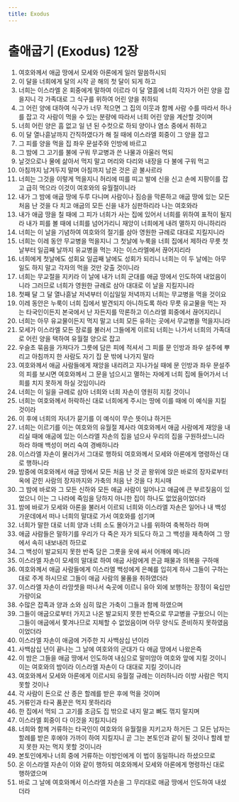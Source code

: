 ```yaml
---
title: Exodus
---
```


# 출애굽기 (Exodus) 12장
1. 여호와께서 애굽 땅에서 모세와 아론에게 일러 말씀하시되
1. 이 달을 너희에게 달의 시작 곧 해의 첫 달이 되게 하고
1. 너희는 이스라엘 온 회중에게 말하여 이르라 이 달 열흘에 너희 각자가 어린 양을 잡을지니 각 가족대로 그 식구를 위하여 어린 양을 취하되
1. 그 어린 양에 대하여 식구가 너무 적으면 그 집의 이웃과 함께 사람 수를 따라서 하나를 잡고 각 사람이 먹을 수 있는 분량에 따라서 너희 어린 양을 계산할 것이며
1. 너희 어린 양은 흠 없고 일 년 된 수컷으로 하되 양이나 염소 중에서 취하고
1. 이 달 열나흗날까지 간직하였다가 해 질 때에 이스라엘 회중이 그 양을 잡고
1. 그 피를 양을 먹을 집 좌우 문설주와 인방에 바르고
1. 그 밤에 그 고기를 불에 구워 무교병과 쓴 나물과 아울러 먹되
1. 날것으로나 물에 삶아서 먹지 말고 머리와 다리와 내장을 다 불에 구워 먹고
1. 아침까지 남겨두지 말며 아침까지 남은 것은 곧 불사르라
1. 너희는 그것을 이렇게 먹을지니 허리에 띠를 띠고 발에 신을 신고 손에 지팡이를 잡고 급히 먹으라 이것이 여호와의 유월절이니라
1. 내가 그 밤에 애굽 땅에 두루 다니며 사람이나 짐승을 막론하고 애굽 땅에 있는 모든 처음 난 것을 다 치고 애굽의 모든 신을 내가 심판하리라 나는 여호와라
1. 내가 애굽 땅을 칠 때에 그 피가 너희가 사는 집에 있어서 너희를 위하여 표적이 될지라 내가 피를 볼 때에 너희를 넘어가리니 재앙이 너희에게 내려 멸하지 아니하리라
1. 너희는 이 날을 기념하여 여호와의 절기를 삼아 영원한 규례로 대대로 지킬지니라
1. 너희는 이레 동안 무교병을 먹을지니 그 첫날에 누룩을 너희 집에서 제하라 무릇 첫날부터 일곱째 날까지 유교병을 먹는 자는 이스라엘에서 끊어지리라
1. 너희에게 첫날에도 성회요 일곱째 날에도 성회가 되리니 너희는 이 두 날에는 아무 일도 하지 말고 각자의 먹을 것만 갖출 것이니라
1. 너희는 무교절을 지키라 이 날에 내가 너희 군대를 애굽 땅에서 인도하여 내었음이니라 그러므로 너희가 영원한 규례로 삼아 대대로 이 날을 지킬지니라
1. 첫째 달 그 달 열나흗날 저녁부터 이십일일 저녁까지 너희는 무교병을 먹을 것이요
1. 이레 동안은 누룩이 너희 집에서 발견되지 아니하도록 하라 무릇 유교물을 먹는 자는 타국인이든지 본국에서 난 자든지를 막론하고 이스라엘 회중에서 끊어지리니
1. 너희는 아무 유교물이든지 먹지 말고 너희 모든 유하는 곳에서 무교병을 먹을지니라
1. 모세가 이스라엘 모든 장로를 불러서 그들에게 이르되 너희는 나가서 너희의 가족대로 어린 양을 택하여 유월절 양으로 잡고
1. 우슬초 묶음을 가져다가 그릇에 담은 피에 적셔서 그 피를 문 인방과 좌우 설주에 뿌리고 아침까지 한 사람도 자기 집 문 밖에 나가지 말라
1. 여호와께서 애굽 사람들에게 재앙을 내리려고 지나가실 때에 문 인방과 좌우 문설주의 피를 보시면 여호와께서 그 문을 넘으시고 멸하는 자에게 너희 집에 들어가서 너희를 치지 못하게 하실 것임이니라
1. 너희는 이 일을 규례로 삼아 너희와 너희 자손이 영원히 지킬 것이니
1. 너희는 여호와께서 허락하신 대로 너희에게 주시는 땅에 이를 때에 이 예식을 지킬 것이라
1. 이 후에 너희의 자녀가 묻기를 이 예식이 무슨 뜻이냐 하거든
1. 너희는 이르기를 이는 여호와의 유월절 제사라 여호와께서 애굽 사람에게 재앙을 내리실 때에 애굽에 있는 이스라엘 자손의 집을 넘으사 우리의 집을 구원하셨느니라 하라 하매 백성이 머리 숙여 경배하니라
1. 이스라엘 자손이 물러가서 그대로 행하되 여호와께서 모세와 아론에게 명령하신 대로 행하니라
1. 밤중에 여호와께서 애굽 땅에서 모든 처음 난 것 곧 왕위에 앉은 바로의 장자로부터 옥에 갇힌 사람의 장자까지와 가축의 처음 난 것을 다 치시매
1. 그 밤에 바로와 그 모든 신하와 모든 애굽 사람이 일어나고 애굽에 큰 부르짖음이 있었으니 이는 그 나라에 죽임을 당하지 아니한 집이 하나도 없었음이었더라
1. 밤에 바로가 모세와 아론을 불러서 이르되 너희와 이스라엘 자손은 일어나 내 백성 가운데에서 떠나 너희의 말대로 가서 여호와를 섬기며
1. 너희가 말한 대로 너희 양과 너희 소도 몰아가고 나를 위하여 축복하라 하며
1. 애굽 사람들은 말하기를 우리가 다 죽은 자가 되도다 하고 그 백성을 재촉하여 그 땅에서 속히 내보내려 하므로
1. 그 백성이 발교되지 못한 반죽 담은 그릇을 옷에 싸서 어깨에 메니라
1. 이스라엘 자손이 모세의 말대로 하여 애굽 사람에게 은금 패물과 의복을 구하매
1. 여호와께서 애굽 사람들에게 이스라엘 백성에게 은혜를 입히게 하사 그들이 구하는 대로 주게 하시므로 그들이 애굽 사람의 물품을 취하였더라
1. 이스라엘 자손이 라암셋을 떠나서 숙곳에 이르니 유아 외에 보행하는 장정이 육십만 가량이요
1. 수많은 잡족과 양과 소와 심히 많은 가축이 그들과 함께 하였으며
1. 그들이 애굽으로부터 가지고 나온 발교되지 못한 반죽으로 무교병을 구웠으니 이는 그들이 애굽에서 쫓겨나므로 지체할 수 없었음이며 아무 양식도 준비하지 못하였음이었더라
1. 이스라엘 자손이 애굽에 거주한 지 사백삼십 년이라
1. 사백삼십 년이 끝나는 그 날에 여호와의 군대가 다 애굽 땅에서 나왔은즉
1. 이 밤은 그들을 애굽 땅에서 인도하여 내심으로 말미암아 여호와 앞에 지킬 것이니 이는 여호와의 밤이라 이스라엘 자손이 다 대대로 지킬 것이니라
1. 여호와께서 모세와 아론에게 이르시되 유월절 규례는 이러하니라 이방 사람은 먹지 못할 것이나
1. 각 사람이 돈으로 산 종은 할례를 받은 후에 먹을 것이며
1. 거류인과 타국 품꾼은 먹지 못하리라
1. 한 집에서 먹되 그 고기를 조금도 집 밖으로 내지 말고 뼈도 꺾지 말지며
1. 이스라엘 회중이 다 이것을 지킬지니라
1. 너희와 함께 거류하는 타국인이 여호와의 유월절을 지키고자 하거든 그 모든 남자는 할례를 받은 후에야 가까이 하여 지킬지니 곧 그는 본토인과 같이 될 것이나 할례 받지 못한 자는 먹지 못할 것이니라
1. 본토인에게나 너희 중에 거류하는 이방인에게 이 법이 동일하니라 하셨으므로
1. 온 이스라엘 자손이 이와 같이 행하되 여호와께서 모세와 아론에게 명령하신 대로 행하였으며
1. 바로 그 날에 여호와께서 이스라엘 자손을 그 무리대로 애굽 땅에서 인도하여 내셨더라